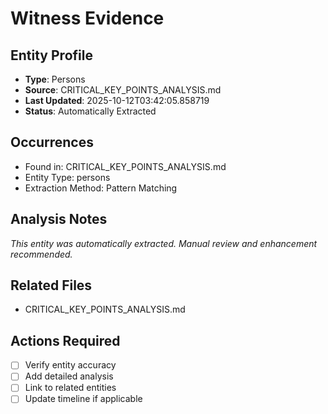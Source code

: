 # Witness Evidence

## Entity Profile
- **Type**: Persons
- **Source**: CRITICAL_KEY_POINTS_ANALYSIS.md
- **Last Updated**: 2025-10-12T03:42:05.858719
- **Status**: Automatically Extracted

## Occurrences
- Found in: CRITICAL_KEY_POINTS_ANALYSIS.md
- Entity Type: persons
- Extraction Method: Pattern Matching

## Analysis Notes
*This entity was automatically extracted. Manual review and enhancement recommended.*

## Related Files
- CRITICAL_KEY_POINTS_ANALYSIS.md

## Actions Required
- [ ] Verify entity accuracy
- [ ] Add detailed analysis
- [ ] Link to related entities
- [ ] Update timeline if applicable
